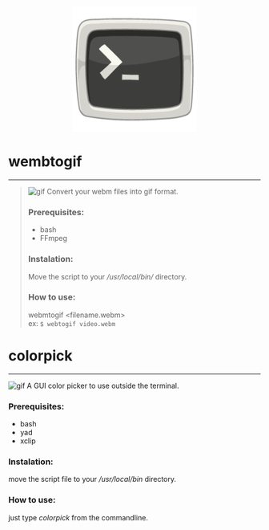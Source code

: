 <p align="center">
<img width=250 src="https://github.com/PinheiroCosta/MyScripts/raw/97722319eace982113f70993149753274e16ad9c/images/terminal.png"></img>
</p>

 # wembtogif
---

> ![gif](https://github.com/PinheiroCosta/MyScripts/raw/df098984139bf6ac64894463546a79526ffa921b/images/webmtogif.gif)
> Convert your webm files into gif format.
>
> ### Prerequisites:
> * bash
> * FFmpeg  
>
> ### Instalation: 
> Move the script to your _/usr/local/bin/_ directory.  
>
> ### How to use: 
> webmtogif \<filename.webm\>  
> ex: ```$ webtogif video.webm```

# colorpick
---

![gif](https://github.com/PinheiroCosta/MyScripts/raw/5c1049c3cf5d1747a2ed04c4551da8e16f4de3d4/images/colorpick.gif)
A GUI color picker to use outside the terminal.

### Prerequisites: 
* bash
* yad
* xclip  

### Instalation: 
move the script file to your _/usr/local/bin_ directory. 

### How to use: 
just type _colorpick_ from the commandline.

